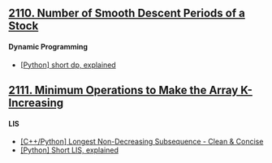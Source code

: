 ## [2110. Number of Smooth Descent Periods of a Stock](https://leetcode.com/contest/weekly-contest-272/problems/number-of-smooth-descent-periods-of-a-stock/)

#### Dynamic Programming
- [[Python] short dp, explained](https://leetcode.com/problems/number-of-smooth-descent-periods-of-a-stock/discuss/1635000/Python-short-dp-explained)

## [2111. Minimum Operations to Make the Array K-Increasing](https://leetcode.com/contest/weekly-contest-272/problems/minimum-operations-to-make-the-array-k-increasing/)
#### LIS
- [[C++/Python] Longest Non-Decreasing Subsequence - Clean & Concise](https://leetcode.com/problems/minimum-operations-to-make-the-array-k-increasing/discuss/1635013/C%2B%2BPython-Longest-Non-Decreasing-Subsequence-Clean-and-Concise)
- [[Python] Short LIS, explained](https://leetcode.com/problems/minimum-operations-to-make-the-array-k-increasing/discuss/1634978/Python-Short-LIS-explained)

